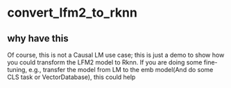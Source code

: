 # convert_lfm2_to_rknn

## why have this
Of course, this is not a Causal LM use case; this is just a demo to show how you could transform the LFM2 model to Rknn. If you are doing some fine-tuning, e.g., transfer the model from LM to the emb model(And do some CLS task or VectorDatabase), this could help
